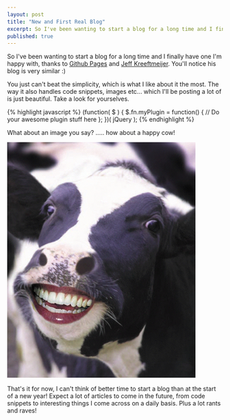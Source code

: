 ```yaml
---
layout: post
title: "New and First Real Blog"
excerpt: So I've been wanting to start a blog for a long time and I finally have one I'm happy with, thanks to [Github Pages](http://pages.github.com/) and [Jeff Kreeftmeijer](http://jeffkreeftmeijer.com/)
published: true
---
```


So I've been wanting to start a blog for a long time and I finally have one I'm happy with, thanks to
[Github Pages](http://pages.github.com/) and [Jeff Kreeftmeijer](http://jeffkreeftmeijer.com/).  You'll notice
his blog is very similar :)

You just can't beat the simplicity, which is what I like about it the most.  The way
it also handles code snippets, images etc... which I'll be posting a lot of is just
beautiful.  Take a look for yourselves.

{% highlight javascript %}
(function( $ ) {
  $.fn.myPlugin = function() {
    // Do your awesome plugin stuff here
  };
})( jQuery );
{% endhighlight %}

What about an image you say? ..... how about a happy cow!

![Happy Cow](/images/posts/happy-cow.jpg)

That's it for now, I can't think of better time to start a blog than at the start of
a new year!  Expect a lot of articles to come in the future, from code snippets to interesting things
I come across on a daily basis.  Plus a lot rants and raves!